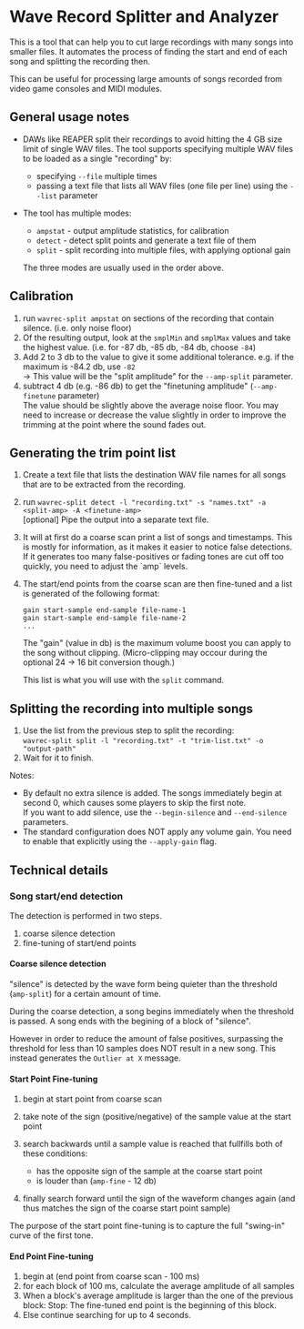 ﻿# Wave Record Splitter and Analyzer

This is a tool that can help you to cut large recordings with many songs into smaller files.
It automates the process of finding the start and end of each song and splitting the recording then.

This can be useful for processing large amounts of songs recorded from video game consoles and MIDI modules.

## General usage notes

- DAWs like REAPER split their recordings to avoid hitting the 4 GB size limit of single WAV files.
  The tool supports specifying multiple WAV files to be loaded as a single "recording" by:

  - specifying `--file` multiple times
  - passing a text file that lists all WAV files (one file per line) using the `--list` parameter

- The tool has multiple modes:

  - `ampstat` - output amplitude statistics, for calibration
  - `detect` - detect split points and generate a text file of them
  - `split` - split recording into multiple files, with applying optional gain

  The three modes are usually used in the order above.

## Calibration

1. run `wavrec-split ampstat` on sections of the recording that contain silence.
   (i.e. only noise floor)
2. Of the resulting output, look at the `smplMin` and `smplMax` values and take the highest value.
   (i.e. for -87 db, -85 db, -84 db, choose `-84`)
3. Add 2 to 3 db to the value to give it some additional tolerance.
   e.g. if the maximum is -84.2 db, use `-82`  
   → This value will be the "split amplitude" for the `--amp-split` parameter.
4. subtract 4 db (e.g. -86 db) to get the "finetuning amplitude" (`--amp-finetune` parameter)  
   The value should be slightly above the average noise floor.
   You may need to increase or decrease the value slightly in order to improve the trimming at the point where the sound fades out.

## Generating the trim point list

1. Create a text file that lists the destination WAV file names for all songs that are to be extracted from the recording.
2. run `wavrec-split detect -l "recording.txt" -s "names.txt" -a <split-amp> -A <finetune-amp>`  
   [optional] Pipe the output into a separate text file.
3. It will at first do a coarse scan print a list of songs and timestamps.
   This is mostly for information, as it makes it easier to notice false detections.
   If it generates too many false-positives or fading tones are cut off too quickly, you need to adjust the ´amp` levels.
4. The start/end points from the coarse scan are then fine-tuned and a list is generated of the following format:

   ```
   gain start-sample end-sample file-name-1
   gain start-sample end-sample file-name-2
   ...
   ```

   The "gain" (value in db) is the maximum volume boost you can apply to the song without clipping.
   (Micro-clipping may occour during the optional 24 → 16 bit conversion though.)

   This list is what you will use with the `split` command.

## Splitting the recording into multiple songs

1. Use the list from the previous step to split the recording:  
   `wavrec-split split -l "recording.txt" -t "trim-list.txt" -o "output-path"`
2. Wait for it to finish.

Notes:

- By default no extra silence is added.
  The songs immediately begin at second 0, which causes some players to skip the first note.  
  If you want to add silence, use the `--begin-silence` and `--end-silence` parameters.
- The standard configuration does NOT apply any volume gain.
  You need to enable that explicitly using the `--apply-gain` flag.

## Technical details

### Song start/end detection

The detection is performed in two steps.

1. coarse silence detection
2. fine-tuning of start/end points

#### Coarse silence detection

"silence" is detected by the wave form being quieter than the threshold (`amp-split`) for a certain amount of time.

During the coarse detection, a song begins immediately when the threshold is passed.
A song ends with the begining of a block of "silence".

However in order to reduce the amount of false positives, surpassing the threshold for less than 10 samples does NOT result in a new song.
This instead generates the `Outlier at X` message.

#### Start Point Fine-tuning

1. begin at start point from coarse scan
2. take note of the sign (positive/negative) of the sample value at the start point
3. search backwards until a sample value is reached that fullfills both of these conditions:

   - has the opposite sign of the sample at the coarse start point
   - is louder than (`amp-fine` - 12 db)

4. finally search forward until the sign of the waveform changes again
   (and thus matches the sign of the coarse start point sample)

The purpose of the start point fine-tuning is to capture the full "swing-in" curve of the first tone.

#### End Point Fine-tuning

1. begin at (end point from coarse scan - 100 ms)
2. for each block of 100 ms, calculate the average amplitude of all samples
3. When a block's average amplitude is larger than the one of the previous block:
   Stop: The fine-tuned end point is the beginning of this block.
4. Else continue searching for up to 4 seconds.
